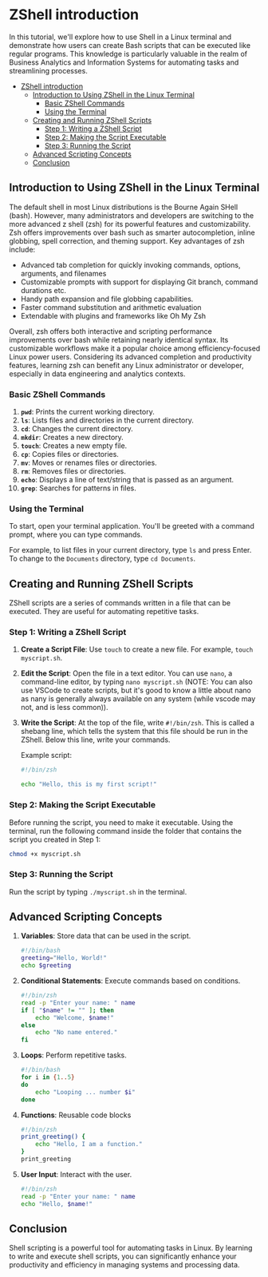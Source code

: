 # ZShell introduction

In this tutorial, we'll explore how to use Shell in a Linux terminal and demonstrate how users can create Bash scripts that can be executed like regular programs. This knowledge is particularly valuable in the realm of Business Analytics and Information Systems for automating tasks and streamlining processes.

- [ZShell introduction](#zshell-introduction)
  - [Introduction to Using ZShell in the Linux Terminal](#introduction-to-using-zshell-in-the-linux-terminal)
    - [Basic ZShell Commands](#basic-zshell-commands)
    - [Using the Terminal](#using-the-terminal)
  - [Creating and Running ZShell Scripts](#creating-and-running-zshell-scripts)
    - [Step 1: Writing a ZShell Script](#step-1-writing-a-zshell-script)
    - [Step 2: Making the Script Executable](#step-2-making-the-script-executable)
    - [Step 3: Running the Script](#step-3-running-the-script)
  - [Advanced Scripting Concepts](#advanced-scripting-concepts)
  - [Conclusion](#conclusion)

## Introduction to Using ZShell in the Linux Terminal

The default shell in most Linux distributions is the Bourne Again SHell (bash). However, many administrators and developers are switching to the more advanced z shell (zsh) for its powerful features and customizability. Zsh offers improvements over bash such as smarter autocompletion, inline globbing, spell correction, and theming support. Key advantages of zsh include:

- Advanced tab completion for quickly invoking commands, options, arguments, and filenames
- Customizable prompts with support for displaying Git branch, command durations etc.  
- Handy path expansion and file globbing capabilities.
- Faster command substitution and arithmetic evaluation
- Extendable with plugins and frameworks like Oh My Zsh

Overall, zsh offers both interactive and scripting performance improvements over bash while retaining nearly identical syntax. Its customizable workflows make it a popular choice among efficiency-focused Linux power users. Considering its advanced completion and productivity features, learning zsh can benefit any Linux administrator or developer, especially in data engineering and analytics contexts.

### Basic ZShell Commands

1. **`pwd`**: Prints the current working directory.
2. **`ls`**: Lists files and directories in the current directory.
3. **`cd`**: Changes the current directory.
4. **`mkdir`**: Creates a new directory.
5. **`touch`**: Creates a new empty file.
6. **`cp`**: Copies files or directories.
7. **`mv`**: Moves or renames files or directories.
8. **`rm`**: Removes files or directories.
9. **`echo`**: Displays a line of text/string that is passed as an argument.
10. **`grep`**: Searches for patterns in files.

### Using the Terminal

To start, open your terminal application. You'll be greeted with a command prompt, where you can type commands.

For example, to list files in your current directory, type `ls` and press Enter. To change to the `Documents` directory, type `cd Documents`.

## Creating and Running ZShell Scripts

ZShell scripts are a series of commands written in a file that can be executed. They are useful for automating repetitive tasks.

### Step 1: Writing a ZShell Script

1. **Create a Script File**: Use `touch` to create a new file. For example, `touch myscript.sh`.
2. **Edit the Script**: Open the file in a text editor. You can use `nano`, a command-line editor, by typing `nano myscript.sh` (NOTE: You can also use VSCode to create scripts, but it's good to know a little about nano as nany is generally always available on any system (while vscode may not, and is less common)).
3. **Write the Script**: At the top of the file, write `#!/bin/zsh`. This is called a shebang line, which tells the system that this file should be run in the ZShell. Below this line, write your commands.

   Example script:

   ```zsh
   #!/bin/zsh
   
   echo "Hello, this is my first script!"
   ```

### Step 2: Making the Script Executable

Before running the script, you need to make it executable. Using the terminal, run the following command inside the folder that contains the script you created in Step 1:

```zsh
chmod +x myscript.sh
```

### Step 3: Running the Script

Run the script by typing `./myscript.sh` in the terminal.

## Advanced Scripting Concepts

1. **Variables**: Store data that can be used in the script.

   ```zsh
   #!/bin/bash
   greeting="Hello, World!"
   echo $greeting
   ```

2. **Conditional Statements**: Execute commands based on conditions.

   ```zsh
   #!/bin/zsh
   read -p "Enter your name: " name
   if [ "$name" != "" ]; then
       echo "Welcome, $name!"
   else
       echo "No name entered."
   fi
   ```

3. **Loops**: Perform repetitive tasks.

   ```zsh
   #!/bin/bash
   for i in {1..5}
   do
       echo "Looping ... number $i"
   done
   ```

4. **Functions**: Reusable code blocks

   ```zsh
   #!/bin/zsh
   print_greeting() {
       echo "Hello, I am a function."
   }
   print_greeting
   ```

5. **User Input**: Interact with the user.

   ```zsh
   #!/bin/zsh
   read -p "Enter your name: " name
   echo "Hello, $name!"
   ```

## Conclusion

Shell scripting is a powerful tool for automating tasks in Linux. By learning to write and execute shell scripts, you can significantly enhance your productivity and efficiency in managing systems and processing data.
